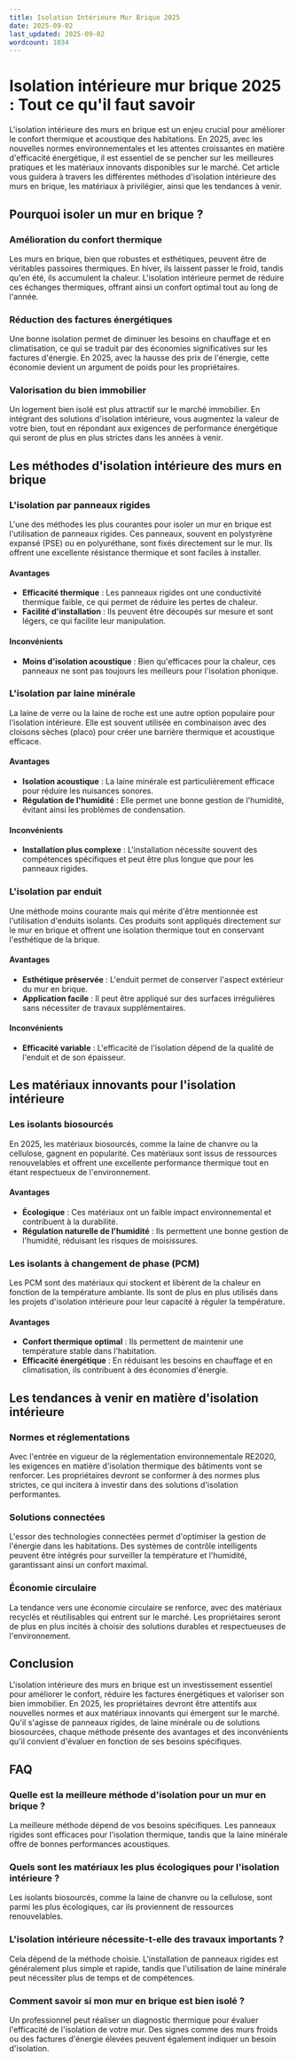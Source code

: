 ```yaml
---
title: Isolation Intérieure Mur Brique 2025
date: 2025-09-02
last_updated: 2025-09-02
wordcount: 1034
---
```


# Isolation intérieure mur brique 2025 : Tout ce qu'il faut savoir

L'isolation intérieure des murs en brique est un enjeu crucial pour améliorer le confort thermique et acoustique des habitations. En 2025, avec les nouvelles normes environnementales et les attentes croissantes en matière d'efficacité énergétique, il est essentiel de se pencher sur les meilleures pratiques et les matériaux innovants disponibles sur le marché. Cet article vous guidera à travers les différentes méthodes d'isolation intérieure des murs en brique, les matériaux à privilégier, ainsi que les tendances à venir.

## Pourquoi isoler un mur en brique ?

### Amélioration du confort thermique

Les murs en brique, bien que robustes et esthétiques, peuvent être de véritables passoires thermiques. En hiver, ils laissent passer le froid, tandis qu'en été, ils accumulent la chaleur. L'isolation intérieure permet de réduire ces échanges thermiques, offrant ainsi un confort optimal tout au long de l'année.

### Réduction des factures énergétiques

Une bonne isolation permet de diminuer les besoins en chauffage et en climatisation, ce qui se traduit par des économies significatives sur les factures d'énergie. En 2025, avec la hausse des prix de l'énergie, cette économie devient un argument de poids pour les propriétaires.

### Valorisation du bien immobilier

Un logement bien isolé est plus attractif sur le marché immobilier. En intégrant des solutions d'isolation intérieure, vous augmentez la valeur de votre bien, tout en répondant aux exigences de performance énergétique qui seront de plus en plus strictes dans les années à venir.

## Les méthodes d'isolation intérieure des murs en brique

### L'isolation par panneaux rigides

L'une des méthodes les plus courantes pour isoler un mur en brique est l'utilisation de panneaux rigides. Ces panneaux, souvent en polystyrène expansé (PSE) ou en polyuréthane, sont fixés directement sur le mur. Ils offrent une excellente résistance thermique et sont faciles à installer.

#### Avantages

- **Efficacité thermique** : Les panneaux rigides ont une conductivité thermique faible, ce qui permet de réduire les pertes de chaleur.
- **Facilité d'installation** : Ils peuvent être découpés sur mesure et sont légers, ce qui facilite leur manipulation.

#### Inconvénients

- **Moins d'isolation acoustique** : Bien qu'efficaces pour la chaleur, ces panneaux ne sont pas toujours les meilleurs pour l'isolation phonique.

### L'isolation par laine minérale

La laine de verre ou la laine de roche est une autre option populaire pour l'isolation intérieure. Elle est souvent utilisée en combinaison avec des cloisons sèches (placo) pour créer une barrière thermique et acoustique efficace.

#### Avantages

- **Isolation acoustique** : La laine minérale est particulièrement efficace pour réduire les nuisances sonores.
- **Régulation de l'humidité** : Elle permet une bonne gestion de l'humidité, évitant ainsi les problèmes de condensation.

#### Inconvénients

- **Installation plus complexe** : L'installation nécessite souvent des compétences spécifiques et peut être plus longue que pour les panneaux rigides.

### L'isolation par enduit

Une méthode moins courante mais qui mérite d'être mentionnée est l'utilisation d'enduits isolants. Ces produits sont appliqués directement sur le mur en brique et offrent une isolation thermique tout en conservant l'esthétique de la brique.

#### Avantages

- **Esthétique préservée** : L'enduit permet de conserver l'aspect extérieur du mur en brique.
- **Application facile** : Il peut être appliqué sur des surfaces irrégulières sans nécessiter de travaux supplémentaires.

#### Inconvénients

- **Efficacité variable** : L'efficacité de l'isolation dépend de la qualité de l'enduit et de son épaisseur.

## Les matériaux innovants pour l'isolation intérieure

### Les isolants biosourcés

En 2025, les matériaux biosourcés, comme la laine de chanvre ou la cellulose, gagnent en popularité. Ces matériaux sont issus de ressources renouvelables et offrent une excellente performance thermique tout en étant respectueux de l'environnement.

#### Avantages

- **Écologique** : Ces matériaux ont un faible impact environnemental et contribuent à la durabilité.
- **Régulation naturelle de l'humidité** : Ils permettent une bonne gestion de l'humidité, réduisant les risques de moisissures.

### Les isolants à changement de phase (PCM)

Les PCM sont des matériaux qui stockent et libèrent de la chaleur en fonction de la température ambiante. Ils sont de plus en plus utilisés dans les projets d'isolation intérieure pour leur capacité à réguler la température.

#### Avantages

- **Confort thermique optimal** : Ils permettent de maintenir une température stable dans l'habitation.
- **Efficacité énergétique** : En réduisant les besoins en chauffage et en climatisation, ils contribuent à des économies d'énergie.

## Les tendances à venir en matière d'isolation intérieure

### Normes et réglementations

Avec l'entrée en vigueur de la réglementation environnementale RE2020, les exigences en matière d'isolation thermique des bâtiments vont se renforcer. Les propriétaires devront se conformer à des normes plus strictes, ce qui incitera à investir dans des solutions d'isolation performantes.

### Solutions connectées

L'essor des technologies connectées permet d'optimiser la gestion de l'énergie dans les habitations. Des systèmes de contrôle intelligents peuvent être intégrés pour surveiller la température et l'humidité, garantissant ainsi un confort maximal.

### Économie circulaire

La tendance vers une économie circulaire se renforce, avec des matériaux recyclés et réutilisables qui entrent sur le marché. Les propriétaires seront de plus en plus incités à choisir des solutions durables et respectueuses de l'environnement.

## Conclusion

L'isolation intérieure des murs en brique est un investissement essentiel pour améliorer le confort, réduire les factures énergétiques et valoriser son bien immobilier. En 2025, les propriétaires devront être attentifs aux nouvelles normes et aux matériaux innovants qui émergent sur le marché. Qu'il s'agisse de panneaux rigides, de laine minérale ou de solutions biosourcées, chaque méthode présente des avantages et des inconvénients qu'il convient d'évaluer en fonction de ses besoins spécifiques.

## FAQ

### Quelle est la meilleure méthode d'isolation pour un mur en brique ?

La meilleure méthode dépend de vos besoins spécifiques. Les panneaux rigides sont efficaces pour l'isolation thermique, tandis que la laine minérale offre de bonnes performances acoustiques.

### Quels sont les matériaux les plus écologiques pour l'isolation intérieure ?

Les isolants biosourcés, comme la laine de chanvre ou la cellulose, sont parmi les plus écologiques, car ils proviennent de ressources renouvelables.

### L'isolation intérieure nécessite-t-elle des travaux importants ?

Cela dépend de la méthode choisie. L'installation de panneaux rigides est généralement plus simple et rapide, tandis que l'utilisation de laine minérale peut nécessiter plus de temps et de compétences.

### Comment savoir si mon mur en brique est bien isolé ?

Un professionnel peut réaliser un diagnostic thermique pour évaluer l'efficacité de l'isolation de votre mur. Des signes comme des murs froids ou des factures d'énergie élevées peuvent également indiquer un besoin d'isolation.